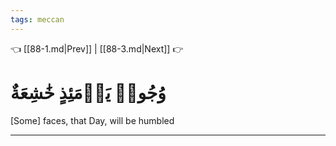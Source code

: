 ```yaml
---
tags: meccan
---
```


👈 [[88-1.md|Prev]] | [[88-3.md|Next]] 👉

# وُجُوهٞ يَوۡمَئِذٍ خَٰشِعَةٌ

[Some] faces, that Day, will be humbled

---

